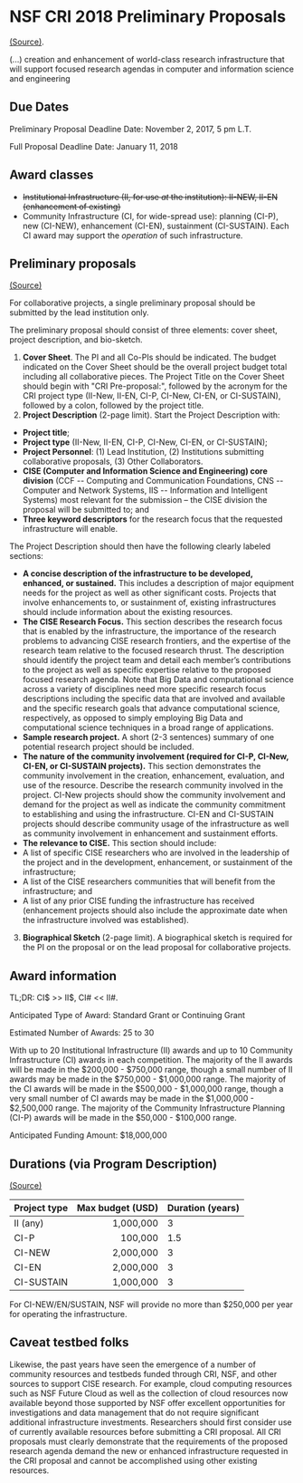 # NSF CRI 2018 Preliminary Proposals
[(Source)](https://www.nsf.gov/funding/pgm_summ.jsp?pims_id=12810).

(...) creation and enhancement of world-class research infrastructure that will support focused research agendas in computer and information science and engineering

## Due Dates

Preliminary Proposal Deadline Date: November 2, 2017, 5 pm L.T.

Full Proposal Deadline Date: January 11, 2018


## Award classes

* ~~Institutional Infrastructure (II, for use *at* the institution): II-NEW, II-EN (enhancement of existing)~~
* Community Infrastructure (CI, for wide-spread use): planning (CI-P), new (CI-NEW), enhancement (CI-EN), sustainment (CI-SUSTAIN). Each CI award may support the *operation* of such infrastructure.


## Preliminary proposals

[(Source)](https://www.nsf.gov/pubs/2017/nsf17581/nsf17581.htm#prep)

For collaborative projects, a single preliminary proposal should be submitted by the lead institution only.

The preliminary proposal should consist of three elements: cover sheet, project description, and bio-sketch.

1. **Cover Sheet**. The PI and all Co-PIs should be indicated. The budget indicated on the Cover Sheet should be the overall project budget total including all collaborative pieces. The Project Title on the Cover Sheet should begin with "CRI Pre-proposal:", followed by the acronym for the CRI project type (II-New, II-EN, CI-P, CI-New, CI-EN, or CI-SUSTAIN), followed by a colon, followed by the project title.
2. **Project Description** (2-page limit). Start the Project Description with:
 * **Project title**;
 * **Project type** (II-New, II-EN, CI-P, CI-New, CI-EN, or CI-SUSTAIN);
 * **Project Personnel**: (1) Lead Institution, (2) Institutions submitting collaborative proposals, (3) Other Collaborators.
 * **CISE (Computer and Information Science and Engineering) core division** (CCF -- Computing and Communication Foundations, CNS -- Computer and Network Systems, IIS -- Information and Intelligent Systems) most relevant for the submission – the CISE division the proposal will be submitted to; and
 * **Three keyword descriptors** for the research focus that the requested infrastructure will enable.

The Project Description should then have the following clearly labeled sections:
* **A concise description of the infrastructure to be developed, enhanced, or sustained.** This includes a description of major equipment needs for the project as well as other significant costs. Projects that involve enhancements to, or sustainment of, existing infrastructures should include information about the existing resources.
* **The CISE Research Focus.** This section describes the research focus that is enabled by the infrastructure, the importance of the research problems to advancing CISE research frontiers, and the expertise of the research team relative to the focused research thrust. The description should identify the project team and detail each member’s contributions to the project as well as specific expertise relative to the proposed focused research agenda. Note that Big Data and computational science across a variety of disciplines need more specific research focus descriptions including the specific data that are involved and available and the specific research goals that advance computational science, respectively, as opposed to simply employing Big Data and computational science techniques in a broad range of applications.
* **Sample research project.** A short (2-3 sentences) summary of one potential research project should be included.
* **The nature of the community involvement (required for CI-P, CI-New, CI-EN, or CI-SUSTAIN projects).** This section demonstrates the community involvement in the creation, enhancement, evaluation, and use of the resource. Describe the research community involved in the project. CI-New projects should show the community involvement and demand for the project as well as indicate the community commitment to establishing and using the infrastructure. CI-EN and CI-SUSTAIN projects should describe community usage of the infrastructure as well as community involvement in enhancement and sustainment efforts.
* **The relevance to CISE.** This section should include:
 * A list of specific CISE researchers who are involved in the leadership of the project and in the development, enhancement, or sustainment of the infrastructure;
 * A list of the CISE researchers communities that will benefit from the infrastructure; and
 * A list of any prior CISE funding the infrastructure has received (enhancement projects should also include the approximate date when the infrastructure involved was established).
3. **Biographical Sketch** (2-page limit). A biographical sketch is required for the PI on the proposal or on the lead proposal for collaborative projects.


## Award information

TL;DR: CI$ >> II$, CI# << II#.

Anticipated Type of Award: Standard Grant or Continuing Grant

Estimated Number of Awards: 25 to 30

With up to 20 Institutional Infrastructure (II) awards and up to 10 Community Infrastructure (CI) awards in each competition. The majority of the II awards will be made in the $200,000 - $750,000 range, though a small number of II awards may be made in the $750,000 - $1,000,000 range. The majority of the CI awards will be made in the $500,000 - $1,000,000 range, though a very small number of CI awards may be made in the $1,000,000 - $2,500,000 range. The majority of the Community Infrastructure Planning (CI-P) awards will be made in the $50,000 - $100,000 range.

Anticipated Funding Amount: $18,000,000


## Durations (via Program Description)
[(Source)](https://www.nsf.gov/pubs/2017/nsf17581/nsf17581.htm#pgm_desc_txt)

| Project type | Max budget (USD) | Duration (years) |
|----------|------:|----------|
| II (any) | 1,000,000 | 3 |
| CI-P     |   100,000 | 1.5 |
| CI-NEW   | 2,000,000 | 3 |
| CI-EN    | 2,000,000 | 3 |
| CI-SUSTAIN | 1,000,000 | 3 |

For CI-NEW/EN/SUSTAIN, NSF will provide no more than $250,000 per year for operating the infrastructure.


## Caveat testbed folks

Likewise, the past years have seen the emergence of a number of community resources and testbeds funded through CRI, NSF, and other sources to support CISE research. For example, cloud computing resources such as NSF Future Cloud as well as the collection of cloud resources now available beyond those supported by NSF offer excellent opportunities for investigations and data management that do not require significant additional infrastructure investments. Researchers should first consider use of currently available resources before submitting a CRI proposal. All CRI proposals must clearly demonstrate that the requirements of the proposed research agenda demand the new or enhanced infrastructure requested in the CRI proposal and cannot be accomplished using other existing resources. 


